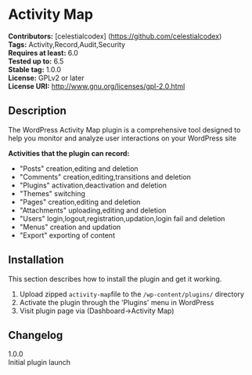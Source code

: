 <h1>Activity Map</h1> 

 **Contributors:** [celestialcodex] (https://github.com/celestialcodex) <br>
 **Tags:** Activity,Record,Audit,Security <br>
 **Requires at least:** 6.0 <br>
 **Tested up to:** 6.5 <br>
 **Stable tag:** 1.0.0 <br>
 **License:** GPLv2 or later <br>
 **License URI:** http://www.gnu.org/licenses/gpl-2.0.html <br>


<h2>Description</h2>

The WordPress Activity Map plugin is a comprehensive tool designed to help you monitor and analyze user interactions on your WordPress site

**Activities that the plugin can record:**
*   "Posts" creation,editing and deletion
*   "Comments" creation,editing,transitions and deletion
*   "Plugins" activation,deactivation and deletion
*   "Themes" switching
*   "Pages" creation,editing and deletion
*   "Attachments" uploading,editing and deletion
*   "Users" login,logout,registration,updation,login fail and deletion
*   "Menus" creation and updation
*   "Export" exporting of content

<h2>Installation</h2>

This section describes how to install the plugin and get it working.

1. Upload zipped `activity-map`file to the `/wp-content/plugins/` directory
2. Activate the plugin through the 'Plugins' menu in WordPress
3. Visit plugin page via (Dashboard->Activity Map)

<h2>Changelog</h2>
 1.0.0 <br>
   Initial plugin launch